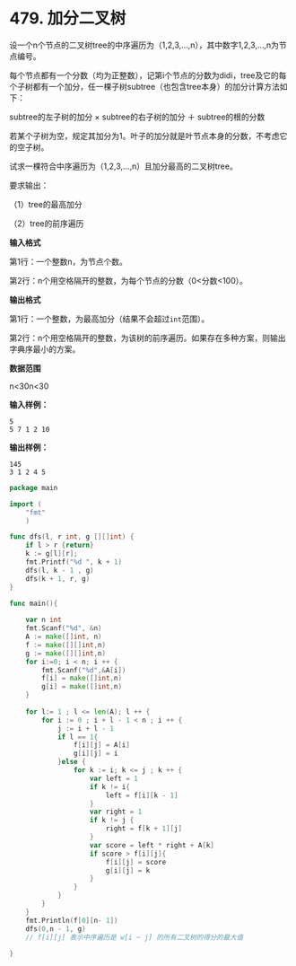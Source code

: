 # 479. 加分二叉树



设一个n个节点的二叉树tree的中序遍历为（1,2,3,…,n），其中数字1,2,3,…,n为节点编号。

每个节点都有一个分数（均为正整数），记第i个节点的分数为didi，tree及它的每个子树都有一个加分，任一棵子树subtree（也包含tree本身）的加分计算方法如下：     

subtree的左子树的加分 × subtree的右子树的加分 ＋ subtree的根的分数 

若某个子树为空，规定其加分为1。叶子的加分就是叶节点本身的分数，不考虑它的空子树。

试求一棵符合中序遍历为（1,2,3,…,n）且加分最高的二叉树tree。

要求输出： 

（1）tree的最高加分 

（2）tree的前序遍历

**输入格式**

第1行：一个整数n，为节点个数。 

第2行：n个用空格隔开的整数，为每个节点的分数（0&lt;分数&lt;100）。

**输出格式**

第1行：一个整数，为最高加分（结果不会超过`int`范围）。     

第2行：n个用空格隔开的整数，为该树的前序遍历。如果存在多种方案，则输出字典序最小的方案。

**数据范围**

n&lt;30n&lt;30

**输入样例：**

```text
5
5 7 1 2 10
```

**输出样例：**

```text
145
3 1 2 4 5
```

```go
package main 

import (
    "fmt"
    )

func dfs(l, r int, g [][]int) {
    if l > r {return} 
    k := g[l][r];
    fmt.Printf("%d ", k + 1)
    dfs(l, k - 1 , g)
    dfs(k + 1, r, g)
}

func main(){
    
    var n int
    fmt.Scanf("%d", &n)
    A := make([]int, n)
    f := make([][]int,n)
    g := make([][]int,n)
    for i:=0; i < n; i ++ {
        fmt.Scanf("%d",&A[i])
        f[i] = make([]int,n)
        g[i] = make([]int,n)
    }
    
    for l:= 1 ; l <= len(A); l ++ {
        for i := 0 ; i + l - 1 < n ; i ++ {
            j := i + l - 1
            if l == 1{
                f[i][j] = A[i]
                g[i][j] = i
            }else {
                for k := i; k <= j ; k ++ {
                    var left = 1
                    if k != i{
                        left = f[i][k - 1]
                    }
                    var right = 1
                    if k != j {
                        right = f[k + 1][j]
                    }
                    var score = left * right + A[k]
                    if score > f[i][j]{
                        f[i][j] = score
                        g[i][j] = k
                    }
                }
            }
        }
    }
    fmt.Println(f[0][n- 1])
    dfs(0,n - 1, g)
    // f[i][j] 表示中序遍历是 w[i ~ j] 的所有二叉树的得分的最大值
    
}
```


